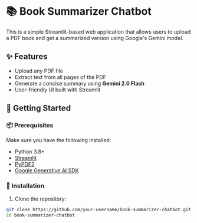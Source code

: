 # 📚 Book Summarizer Chatbot

This is a simple Streamlit-based web application that allows users to upload a PDF book and get a summarized version using Google's Gemini model.

## ✨ Features

- Upload any PDF file
- Extract text from all pages of the PDF
- Generate a concise summary using **Gemini 2.0 Flash**
- User-friendly UI built with Streamlit

## 🚀 Getting Started

### 📦 Prerequisites

Make sure you have the following installed:

- Python 3.8+
- [Streamlit](https://streamlit.io/)
- [PyPDF2](https://pypi.org/project/PyPDF2/)
- [Google Generative AI SDK](https://github.com/google/generative-ai-python)

### 🔧 Installation

1. Clone the repository:

```bash
git clone https://github.com/your-username/book-summarizer-chatbot.git
cd book-summarizer-chatbot
